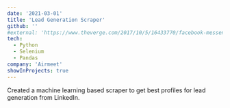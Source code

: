 ```yaml
---
date: '2021-03-01'
title: 'Lead Generation Scraper'
github: ''
#external: 'https://www.theverge.com/2017/10/5/16433770/facebook-messenger-apple-music-bot-song-streaming'
tech:
  - Python
  - Selenium
  - Pandas
company: 'Airmeet'
showInProjects: true
---
```


Created a machine learning based scraper to get best profiles for lead generation from LinkedIn.
